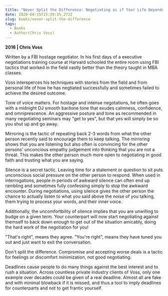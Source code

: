 ```yaml
---
title: "Never Split the Difference: Negotiating as if Your Life Depended on It"
date: 2020-06-15T15:59:15.272Z
slug: books/never-split-the-difference
tags:
  - Books
  - Author(Chris Voss)
---
```


**2016 | Chris Voss**

Written by a FBI hostage negotiator. In his first days of a executive negotiations training course at Harvard schooled the entire room using FBI tactics that worked in the field vastly better than the theory taught in MBA classes.

Voss intersperces his techniques with stories from the field and from personal life of how he has negtiated successfully and sometimes failed to achieve the desired outcome.

Tone of voice matters. For hostage and intense negotations, he often goes with a midnight DJ smooth baritone tone that exudes calmness, confidence, and omniprescence. An aggressive posture and tone as recommended in many negotiating seminars may "get to yes", but that yes will simply be so you shut up and go away.

Mirroring is the tactic of repeating back 2-3 words from what the other person recently said to encourage them to keep talking. The mirroring shows that you are listening but also often is convincing for the other persons' unconcious empathy judgement into thinking that you are not a threat. This makes the other person much more open to negotiating in good faith and trusting what you are saying.

Silence is a secret tactic. Leaving time for a statement or question to sit puts unconscious social pressure on the other person to respond. When used in interrogations, people in periods of awkward silence can often end up rambling and sometimes fully confessing simply to stop the awkward encounter. During negotiations, using silence gives the other person the chance to actually listen to what you said above the noise of you talking, them trying to process your words, and their inner voice.

Additionally, the uncomfortbility of silence implies that you are unwilling to budge on a given term. Your counterpart will now start negotiating against themself to back down enough to get out of the situation amicably, doing the hard work of the negotiation for you!

"That's right", means they agree. "You're right", means they have tuned you out and just want to exit the conversation.

Don't split the difference. Compromise and accepting worse deals is a tactic for feelings or discomfort minimization, not good negotiating.

Deadlines cause people to do many things against the best interest and to rush a situation. Across countless private industry clients of Voss, only one example over decades could be given of a real deadline. Almost all are fake and with minimal blowback if it is missed, and thus a tool to imply deadlines for counterparts and not to get frantic yourself.

